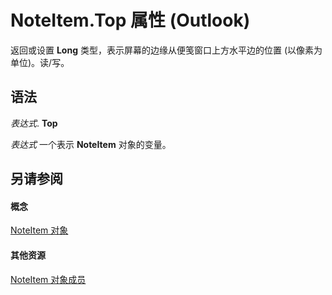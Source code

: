
# NoteItem.Top 属性 (Outlook)

返回或设置 **Long** 类型，表示屏幕的边缘从便笺窗口上方水平边的位置 (以像素为单位)。读/写。


## 语法

 _表达式_. **Top**

 _表达式_ 一个表示 **NoteItem** 对象的变量。


## 另请参阅


#### 概念


[NoteItem 对象](ddf5baaa-6e13-a6fb-96e8-311e7761fa98.md)
#### 其他资源


[NoteItem 对象成员](e468d6a5-5dac-9ec2-779d-e20a2ba9e4d0.md)
